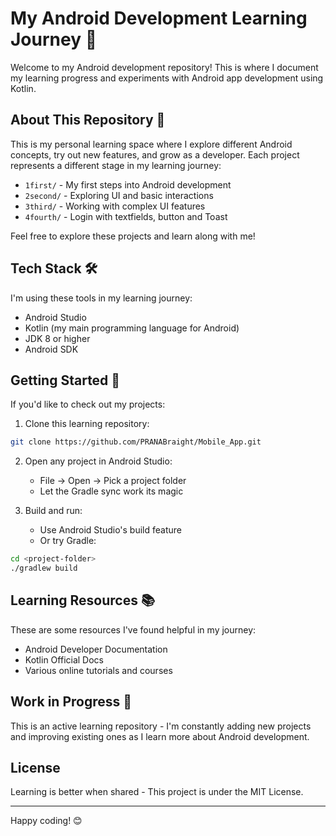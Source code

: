 # My Android Development Learning Journey 📱

Welcome to my Android development repository! This is where I document my learning progress and experiments with Android app development using Kotlin. 

## About This Repository 🎯

This is my personal learning space where I explore different Android concepts, try out new features, and grow as a developer. Each project represents a different stage in my learning journey:

- `1first/` - My first steps into Android development
- `2second/` - Exploring UI and basic interactions
- `3third/` - Working with complex UI features
- `4fourth/` - Login with textfields, button and Toast

Feel free to explore these projects and learn along with me!

## Tech Stack 🛠️

I'm using these tools in my learning journey:

- Android Studio 
- Kotlin (my main programming language for Android)
- JDK 8 or higher
- Android SDK

## Getting Started 🚀

If you'd like to check out my projects:

1. Clone this learning repository:
```bash
git clone https://github.com/PRANABraight/Mobile_App.git
```

2. Open any project in Android Studio:
   - File -> Open -> Pick a project folder
   - Let the Gradle sync work its magic

3. Build and run:
   - Use Android Studio's build feature
   - Or try Gradle:
```bash
cd <project-folder>
./gradlew build
```

## Learning Resources 📚

These are some resources I've found helpful in my journey:
- Android Developer Documentation
- Kotlin Official Docs
- Various online tutorials and courses

## Work in Progress 🔨

This is an active learning repository - I'm constantly adding new projects and improving existing ones as I learn more about Android development.

## License

Learning is better when shared - This project is under the MIT License.

---
Happy coding! 😊
